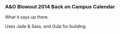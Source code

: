 ### A&O Blowout 2014 Back on Campus Calendar

What it says up there.

Uses Jade & Sass, and Gulp for building.
